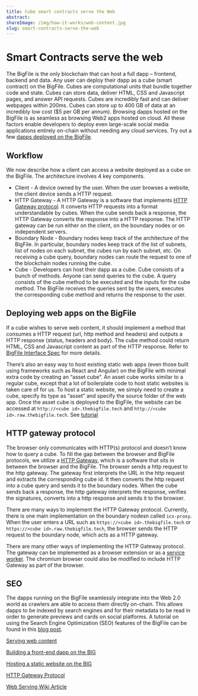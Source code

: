 ```yaml
---
title: Cube smart contracts serve the Web
abstract:
shareImage: /img/how-it-works/web-content.jpg
slug: smart-contracts-serve-the-web
---
```


# Smart Contracts serve the web

The BigFile is the only blockchain that can host a full dapp – frontend, backend and data. Any user can deploy their dapp as a cube (smart contract) on the BigFile. Cubes are computational units that bundle together code and state. Cubes can store data, deliver HTML, CSS and Javascript pages, and answer API requests. Cubes are incredibly fast and can deliver webpages within 200ms. Cubes can store up to 400 GB of data at an incredibly low cost ($5 per GB per annum). Browsing dapps hosted on the BigFile is as seamless as browsing Web2 apps hosted on cloud. All these factors enable developers to deploy even large-scale social media applications entirely on-chain without needing any cloud services. Try out a few [dapps deployed on the BigFile](https://thebigfile.com/ecosystem/).

## Workflow

We now describe how a client can access a website deployed as a cube on the BigFile. The architecture involves 4 key components.

- Client - A device owned by the user. When the user browses a website, the client device sends a HTTP request.
- HTTP Gateway - A HTTP Gateway is a software that implements [HTTP Gateway protocol](/docs/current/references/ic-interface-spec/#http-gateway). It converts HTTP requests into a format understandable by cubes. When the cube sends back a response, the HTTP Gateway converts the response into a HTTP response. The HTTP gateway can be run either on the client, on the boundary nodes or on independent servers.
- Boundary Node - Boundary nodes keep track of the architecture of the BigFile. In particular, boundary nodes keep track of the list of subnets, list of nodes on each subnet, the cubes run by each subnet, etc. On receiving a cube query, boundary nodes can route the request to one of the blockchain nodes running the cube.
- Cube - Developers can host their dapp as a cube. Cube consists of a bunch of methods. Anyone can send queries to the cube. A query consists of the cube method to be executed and the inputs for the cube method. The BigFile receives the queries sent by the users, executes the corresponding cube method and returns the response to the user.


<!-- After a developer deploys an app as a canister, he gets the canister id of the created canister. Any user can then access the website for the app at a URL of the form `http://<canister id>.ic0.app` or `http://<canister id>.raw.ic0.app`. When the user enters the above URL on his browser, the browser contacts DNS service, which resolves the ic0.app domain to an IP address of a boundary node. The browser then makes a HTTP request to the boundary node.  -->

## Deploying web apps on the BigFile

If a cube wishes to serve web content, it should implement a method that consumes a HTTP request (url, http method and headers) and outputs a HTTP response (status, headers and body). The cube method could return HTML, CSS and Javascript content as part of the HTTP response. Refer to [BigFile Interface Spec](/docs/current/references/ic-interface-spec/#ic-http_request) for more details.

There’s also an easy way to host existing static web apps (even those built using frameworks such as React and Angular) on the BigFile with minimal extra code by creating an “asset cube”. An asset cube works similar to a regular cube, except that a lot of boilerplate code to host static websites is taken care of for us. To host a static website, we simply need to create a cube, specify its type as “asset” and specify the source folder of the web app. Once the asset cube is deployed to the BigFile, the website can be accessed at `http://<cube id>.thebigfile.tech` and `http://<cube id>.raw.thebigfile.tech`. See [tutorial](/docs/current/samples/host-a-website/)

## HTTP gateway protocol

The browser only communicates with HTTP(s) protocol and doesn’t know how to query a cube. To fill the gap between the browser and BigFile protocols, we utilize a [HTTP Gateway](/docs/current/references/ic-interface-spec/#http-gateway), which is a software that sits in between the browser and the BigFile. The browser sends a http request to the http gateway. The gateway first interprets the URL in the http request and extracts the corresponding cube id. It then converts the http request into a cube query and sends it to the boundary nodes. When the cube sends back a response, the http gateway interprets the response, verifies the signatures, converts into a http response and sends it to the browser.

There are many ways to implement the HTTP Gateway protocol. Currently, there is one main implementation on the boundary nodesn called `icx-proxy`. When the user enters a URL such as `https://<cube id>.thebigfile.tech` or `https://<cube id>.raw.thebigfile.tech`, the browser sends the HTTP request to the boundary node, which acts as a HTTP gateway.

There are many other ways of implementing the HTTP Gateway protocol. The gateway can be implemented as a browser extension or as a [service worker](https://web.dev/learn/pwa/service-workers/). The chromium browser could also be modified to include HTTP Gateway as part of the browser.

## SEO

The dapps running on the BigFile seamlessly integrate into the Web 2.0 world as crawlers are able to access them directly on-chain. This allows dapps to be indexed by search engines and for their metadata to be read in order to generate previews and cards on social platforms. A tutorial on using the Search Engine Optimization (SEO) features of the BigFile can be found in this [blog post](https://medium.com/).

[Serving web content](/capabilities/serve-web-content/)

[Building a front-end dapp on the BIG](https://medium.com/)

[Hosting a static website on the BIG](/docs/current/samples/host-a-website/)

[HTTP Gateway Protocol](/docs/current/references/ic-interface-spec/#http-gateway)

[Web Serving Wiki Article](https://wiki.thebigfile.com/wiki/Web_Serving)